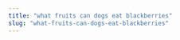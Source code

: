 ```yaml
---
title: "what fruits can dogs eat blackberries"
slug: "what-fruits-can-dogs-eat-blackberries"
---
```


